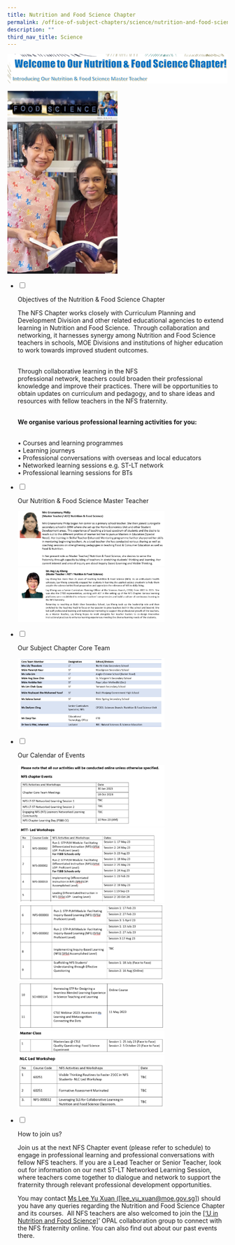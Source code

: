 ```yaml
---
title: Nutrition and Food Science Chapter
permalink: /office-of-subject-chapters/science/nutrition-and-food-science-chapter/
description: ""
third_nav_title: Science
---
```

![](/images/nfsc1.png)

<img src="/images/nfsc10.png" style="width:50%">
<img src="/images/nfc-01.png" style="width:50%">

<ul class="jekyllcodex_accordion">  
  
<li>  
  
<input type="checkbox" id="accordion1">  
  
<label for="accordion1">Objectives of the Nutrition &amp; Food Science Chapter</label>  
  
<div>  
  
<p>
The NFS Chapter works closely with Curriculum Planning and Development Division and other related educational agencies to extend learning in Nutrition and Food Science. &nbsp;Through collaboration and networking, it harnesses synergy among Nutrition and Food Science teachers in schools, MOE Divisions and institutions of higher education to work towards improved student outcomes.<br><br>

Through collaborative learning in&nbsp;the NFS professional&nbsp;network,&nbsp;teachers&nbsp;could broaden&nbsp;their professional knowledge and improve their practices. There will be opportunities to obtain updates on curriculum and pedagogy, and to&nbsp;share ideas and resources with fellow teachers in the NFS&nbsp;fraternity.<br><br>

<b>We organise various professional learning activities for you:</b> <br><br>

•   Courses and learning programmes<br>
•   Learning journeys<br>
•   Professional conversations with overseas and local educators<br>
•   Networked learning sessions e.g. ST-LT network<br>
•   Professional learning sessions for BTs
</p>  
  
</div>  
  
</li>  
<li>  
  
<input type="checkbox" id="accordion2">  
  
<label for="accordion2">Our Nutrition &amp; Food Science Master Teacher</label>  
  
<div>  
  
<p>

<img src="/images/nfsc2.png" style="width:70%">
<img src="/images/anglk-writeup-jan23.png" style="width:70%">

</p>  
</div>  
  
</li>  
  
<li>  
  
<input type="checkbox" id="accordion3">  
  
<label for="accordion3">Our Subject Chapter Core Team</label>  
  
<div>  
  
<p>
<img src="/images/core-tm-jan23.png" style="width:70%">
  
</p>  
  
</div>  
  
</li>  
	
<li>  
  
<input type="checkbox" id="accordion4">  
  
<label for="accordion4">Our Calendar of Events</label>  
  
<div>  
  
<p>

<img src="/images/nfs-01.png" style="width:70%"><br>
<img src="/images/nfs-02.png" style="width:70%"><br>
<img src="/images/nfs-03.png" style="width:70%"><br>
<img src="/images/nfs-04.png" style="width:70%"><br>
<img src="/images/nfs-05.png" style="width:70%"><br>
<img src="/images/nfs-06.png" style="width:70%"><br>

</p>  
  
</div>  
  
</li>  	
  
<li>  
  
<input type="checkbox" id="accordion5">  
  
<label for="accordion5">How to join us?</label>  
  
<div>  
  
<p>
Join us at the next NFS Chapter event (please refer to schedule) to engage in professional learning and professional conversations with fellow NFS teachers. If you are a Lead Teacher or Senior Teacher, look out for information on our next ST-LT Networked Learning Session, where teachers come together to dialogue and network to support the fraternity through relevant professional development opportunities.

You may contact <a href="mailto:lee_yu_xuan@moe.gov.sg">Ms Lee Yu Xuan ([lee_yu_xuan@moe.gov.sg])</a>  should you have any queries regarding the Nutrition and Food Science Chapter and its courses.&nbsp; All NFS teachers are also welcomed to join the&nbsp;<a href="https://safe.menlosecurity.com/https:/www.opal2.moe.edu.sg/csl/s/F3CD3238-F6EB-4339-A455-34A69A694455/topic/manage">[‘U in Nutrition and Food Science]</a>’ OPAL collaboration group to connect with the NFS fraternity online. You can also find out about our past events there.
</p>  
	
</div>  
	
	
  
</li>  		
</ul>